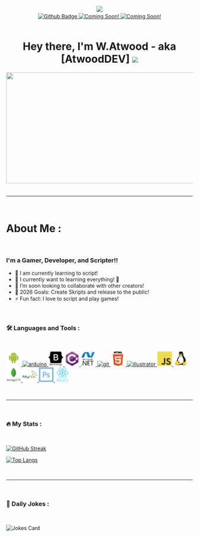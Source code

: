 <div id="header" align="center">
  <img src="https://media.giphy.com/media/v1.Y2lkPTc5MGI3NjExMTczNTIxZDA5MGZjOWNkOWE4ZTcyMTYyMGE2NmVhMWVhMDM5YjBhYyZjdD1n/u7AbendNk6qQ6P2zMb/giphy.gif" width="350"/>
</div>

<div id="badges" align="center">
  <a href="https://github.com/AtwoodDEV">
    <img src="https://img.shields.io/badge/Github-blue?style=for-the-badge&logo=github&logoColor=white" alt="Github Badge"/>
  </a>
  <a href="https://github.com/AtwoodDEV">
    <img src="https://img.shields.io/badge/YouTube-red?style=for-the-badge&logo=youtube&logoColor=white" alt="Coming Soon!"/>
  </a>
  <a href="https://github.com/AtwoodDEV">
    <img src="https://img.shields.io/badge/Twitter-blue?style=for-the-badge&logo=twitter&logoColor=white" alt="Coming Soon!"/>
  </a>
</div>

<div id="bades2" align="center">
  <img src="https://komarev.com/ghpvc/?username=atwooddev&style=flat-square&color=blue" alt=""/>
</div>

<h1 align="center">
  Hey there, I'm W.Atwood - aka [AtwoodDEV]
  <img src="https://media.giphy.com/media/hvRJCLFzcasrR4ia7z/giphy.gif" width="30px"/>
</h1>

<div align="center">
  <img src="https://media.giphy.com/media/dWesBcTLavkZuG35MI/giphy.gif" width="600" height="300"/>
</div>

<br />

---

<br />

# About Me :

<br />

### I'm a Gamer, Developer, and Scripter!!
- 🔭 I am currently learning to script!
- 🌱 I currently want to learning everything! 🤣
- 👯 I’m soon looking to collaborate with other creators!
- 🥅 2026 Goals: Create Skripts and release to the public!
- ⚡ Fun fact: I love to script and play games!

<br />

### :hammer_and_wrench: Languages and Tools :

<br />

<p align="left"> <a href="https://developer.android.com" target="_blank" rel="noreferrer"> <img src="https://raw.githubusercontent.com/devicons/devicon/master/icons/android/android-original-wordmark.svg" alt="android" width="40" height="40"/> </a> <a href="https://www.arduino.cc/" target="_blank" rel="noreferrer"> <img src="https://cdn.worldvectorlogo.com/logos/arduino-1.svg" alt="arduino" width="40" height="40"/> </a> <a href="https://getbootstrap.com" target="_blank" rel="noreferrer"> <img src="https://raw.githubusercontent.com/devicons/devicon/master/icons/bootstrap/bootstrap-plain-wordmark.svg" alt="bootstrap" width="40" height="40"/> </a> <a href="https://www.w3schools.com/cs/" target="_blank" rel="noreferrer"> <img src="https://raw.githubusercontent.com/devicons/devicon/master/icons/csharp/csharp-original.svg" alt="csharp" width="40" height="40"/> </a> <a href="https://dotnet.microsoft.com/" target="_blank" rel="noreferrer"> <img src="https://raw.githubusercontent.com/devicons/devicon/master/icons/dot-net/dot-net-original-wordmark.svg" alt="dotnet" width="40" height="40"/> </a> <a href="https://git-scm.com/" target="_blank" rel="noreferrer"> <img src="https://www.vectorlogo.zone/logos/git-scm/git-scm-icon.svg" alt="git" width="40" height="40"/> </a> <a href="https://www.w3.org/html/" target="_blank" rel="noreferrer"> <img src="https://raw.githubusercontent.com/devicons/devicon/master/icons/html5/html5-original-wordmark.svg" alt="html5" width="40" height="40"/> </a> <a href="https://www.adobe.com/in/products/illustrator.html" target="_blank" rel="noreferrer"> <img src="https://www.vectorlogo.zone/logos/adobe_illustrator/adobe_illustrator-icon.svg" alt="illustrator" width="40" height="40"/> </a> <a href="https://developer.mozilla.org/en-US/docs/Web/JavaScript" target="_blank" rel="noreferrer"> <img src="https://raw.githubusercontent.com/devicons/devicon/master/icons/javascript/javascript-original.svg" alt="javascript" width="40" height="40"/> </a> <a href="https://www.linux.org/" target="_blank" rel="noreferrer"> <img src="https://raw.githubusercontent.com/devicons/devicon/master/icons/linux/linux-original.svg" alt="linux" width="40" height="40"/> </a> <a href="https://www.mongodb.com/" target="_blank" rel="noreferrer"> <img src="https://raw.githubusercontent.com/devicons/devicon/master/icons/mongodb/mongodb-original-wordmark.svg" alt="mongodb" width="40" height="40"/> </a> <a href="https://www.mysql.com/" target="_blank" rel="noreferrer"> <img src="https://raw.githubusercontent.com/devicons/devicon/master/icons/mysql/mysql-original-wordmark.svg" alt="mysql" width="40" height="40"/> </a> <a href="https://www.photoshop.com/en" target="_blank" rel="noreferrer"> <img src="https://raw.githubusercontent.com/devicons/devicon/master/icons/photoshop/photoshop-line.svg" alt="photoshop" width="40" height="40"/> </a> <a href="https://reactjs.org/" target="_blank" rel="noreferrer"> <img src="https://raw.githubusercontent.com/devicons/devicon/master/icons/react/react-original-wordmark.svg" alt="react" width="40" height="40"/> </a> </p>

<br />

---

<br />

### :fire: My Stats :

<br />

[![GitHub Streak](https://streak-stats.demolab.com?user=AtwoodDEV&theme=dark&date_format=M%20j%5B%2C%20Y%5D)](https://github.com/atwooddev/)

[![Top Langs](https://github-readme-stats.vercel.app/api/top-langs/?username=atwooddev&layout=compact&theme=vision-friendly-dark)](https://github.com/atwooddev/)

<br />

---

<br />

### :clown_face: Daily Jokes :

<br />

![Jokes Card](https://readme-jokes.vercel.app/api?theme=monokai&qColor=%23944bcc&aColor=%23bbdb51)
